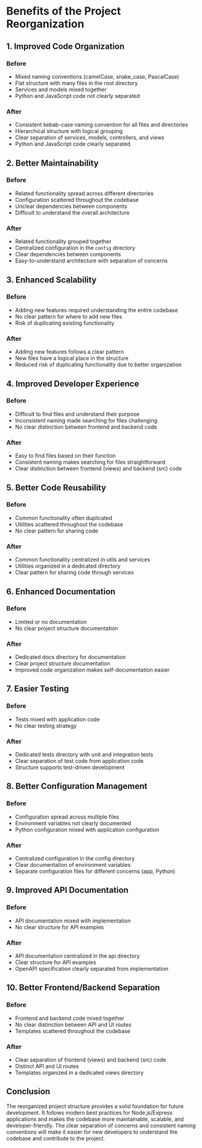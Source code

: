 # Benefits of the Project Reorganization

## 1. Improved Code Organization

### Before
- Mixed naming conventions (camelCase, snake_case, PascalCase)
- Flat structure with many files in the root directory
- Services and models mixed together
- Python and JavaScript code not clearly separated

### After
- Consistent kebab-case naming convention for all files and directories
- Hierarchical structure with logical grouping
- Clear separation of services, models, controllers, and views
- Python and JavaScript code clearly separated

## 2. Better Maintainability

### Before
- Related functionality spread across different directories
- Configuration scattered throughout the codebase
- Unclear dependencies between components
- Difficult to understand the overall architecture

### After
- Related functionality grouped together
- Centralized configuration in the `config` directory
- Clear dependencies between components
- Easy-to-understand architecture with separation of concerns

## 3. Enhanced Scalability

### Before
- Adding new features required understanding the entire codebase
- No clear pattern for where to add new files
- Risk of duplicating existing functionality

### After
- Adding new features follows a clear pattern
- New files have a logical place in the structure
- Reduced risk of duplicating functionality due to better organization

## 4. Improved Developer Experience

### Before
- Difficult to find files and understand their purpose
- Inconsistent naming made searching for files challenging
- No clear distinction between frontend and backend code

### After
- Easy to find files based on their function
- Consistent naming makes searching for files straightforward
- Clear distinction between frontend (views) and backend (src) code

## 5. Better Code Reusability

### Before
- Common functionality often duplicated
- Utilities scattered throughout the codebase
- No clear pattern for sharing code

### After
- Common functionality centralized in utils and services
- Utilities organized in a dedicated directory
- Clear pattern for sharing code through services

## 6. Enhanced Documentation

### Before
- Limited or no documentation
- No clear project structure documentation

### After
- Dedicated docs directory for documentation
- Clear project structure documentation
- Improved code organization makes self-documentation easier

## 7. Easier Testing

### Before
- Tests mixed with application code
- No clear testing strategy

### After
- Dedicated tests directory with unit and integration tests
- Clear separation of test code from application code
- Structure supports test-driven development

## 8. Better Configuration Management

### Before
- Configuration spread across multiple files
- Environment variables not clearly documented
- Python configuration mixed with application configuration

### After
- Centralized configuration in the config directory
- Clear documentation of environment variables
- Separate configuration files for different concerns (app, Python)

## 9. Improved API Documentation

### Before
- API documentation mixed with implementation
- No clear structure for API examples

### After
- API documentation centralized in the api directory
- Clear structure for API examples
- OpenAPI specification clearly separated from implementation

## 10. Better Frontend/Backend Separation

### Before
- Frontend and backend code mixed together
- No clear distinction between API and UI routes
- Templates scattered throughout the codebase

### After
- Clear separation of frontend (views) and backend (src) code
- Distinct API and UI routes
- Templates organized in a dedicated views directory

## Conclusion

The reorganized project structure provides a solid foundation for future development. It follows modern best practices for Node.js/Express applications and makes the codebase more maintainable, scalable, and developer-friendly. The clear separation of concerns and consistent naming conventions will make it easier for new developers to understand the codebase and contribute to the project.
